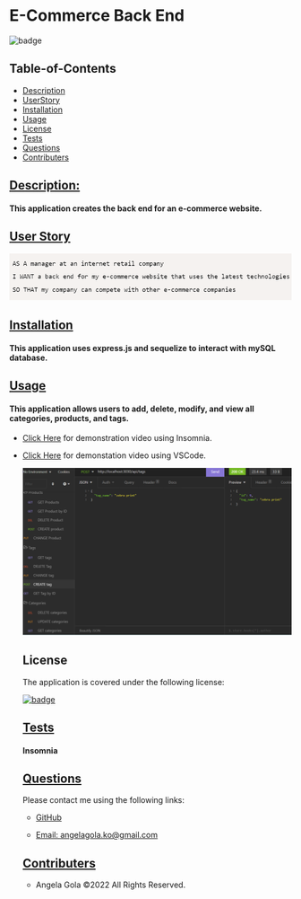 # E-Commerce Back End


  ![badge](https://img.shields.io/badge/license-mit-blue)

## Table-of-Contents

  * [Description](#description)
  * [UserStory](#user-story)
  * [Installation](#installation)
  * [Usage](#usage)
  * [License](#license)
  * [Tests](#tests)
  * [Questions](#questions)
  * [Contributers](#contributers)
  

  ## [Description:](#table-of-contents)


  #### This application creates the back end for an e-commerce website. 

  ## [User Story](#user-story)
 
  ![User Story](./images/userstory.png)

  ## [Installation](#table-of-contents)


  #### This application uses express.js and sequelize to interact with mySQL database.


  ## [Usage](#table-of-contents)


  #### This application allows users to add, delete, modify, and view all categories, products, and tags.

* [Click Here](https://drive.google.com/file/d/1QrUjpV95MO7okAbqJkdUqhyApa67fOAr/view) for demonstration video using Insomnia.
* [Click Here](https://drive.google.com/file/d/1l-4ARWjzWppePEHcJzVrAZfwZnhKeNzi/view) for demonstation video using VSCode.


  ![Example Image](./images/exampleImg.png)


  
  ## License
    
  The application is covered under the following license:
    
  
  [![badge](https://img.shields.io/badge/license-mit-blue)](http://choosealicense.com/licenses/mit/)
    


  ## [Tests](#table-of-contents)


  #### Insomnia


  ## [Questions](#table-of-contents)


  Please contact me using the following links:
  

  * [GitHub](http://github.com/angelagola-ko)

  * [Email: angelagola.ko@gmail.com](mailto:angelagola.ko@gmail.com)

  ## [Contributers](#table-of-contents)


  * Angela Gola &copy;2022 All Rights Reserved.

  